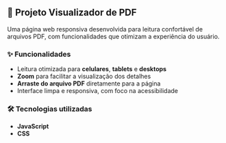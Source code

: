 ## 📄 Projeto Visualizador de PDF

Uma página web responsiva desenvolvida para leitura confortável de arquivos PDF, com funcionalidades que otimizam a experiência do usuário.

### ✨ Funcionalidades

- Leitura otimizada para **celulares**, **tablets** e **desktops**
- **Zoom** para facilitar a visualização dos detalhes
- **Arraste do arquivo PDF** diretamente para a página
- Interface limpa e responsiva, com foco na acessibilidade

### 🛠️ Tecnologias utilizadas

- **JavaScript**
- **CSS**
